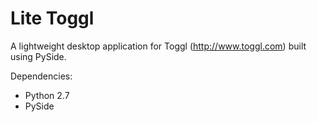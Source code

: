 Lite Toggl
==========

A lightweight desktop application for Toggl (http://www.toggl.com) built using
PySide.

Dependencies:
* Python 2.7
* PySide
